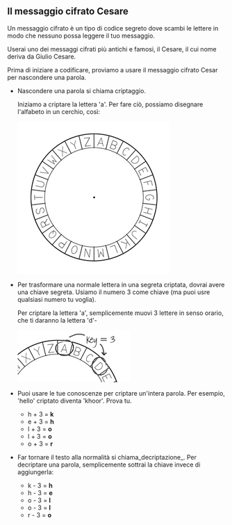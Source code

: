 ## Il messaggio cifrato Cesare

Un messaggio cifrato è un tipo di codice segreto dove scambi le lettere in modo che nessuno possa leggere il tuo messaggio.

Userai uno dei messaggi cifrati più antichi e famosi, il Cesare, il cui nome deriva da Giulio Cesare.

Prima di iniziare a codificare, proviamo a usare il messaggio cifrato Cesar per nascondere una parola.

+ Nascondere una parola si chiama criptaggio.

	Iniziamo a criptare la lettera 'a'. Per fare ciò, possiamo disegnare l'alfabeto in un cerchio, così:

	![screenshot](images/messages-wheel.png)

+ Per trasformare una normale lettera in una segreta criptata, dovrai avere una chiave segreta. Usiamo il numero 3 come chiave (ma puoi usre qualsiasi numero tu voglia).

	Per criptare la lettera 'a', semplicemente muovi 3 lettere in senso orario, che ti daranno la lettera 'd'-

	![screenshot](images/messages-wheel-eg.png)

+ Puoi usare le tue conoscenze per criptare un'intera parola. Per esempio, 'hello' criptato diventa 'khoor'. Prova tu.

	+ h + 3 = __k__
	+ e + 3 = __h__
	+ l + 3 = __o__
	+ l + 3 = __o__
	+ o + 3 = __r__

+ Far tornare il testo alla normalità si chiama_decriptazione_. Per decriptare una parola, semplicemente sottrai la chiave invece di aggiungerla:

	+ k - 3 = __h__
	+ h - 3 = __e__
	+ o - 3 = __l__
	+ o - 3 = __l__
	+ r - 3 = __o__
